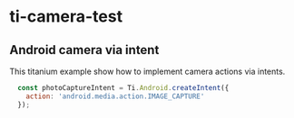 # ti-camera-test
## Android camera via intent
This titanium example show how to implement camera actions via intents.

```javascript
  const photoCaptureIntent = Ti.Android.createIntent({
    action: 'android.media.action.IMAGE_CAPTURE'
  });
```
